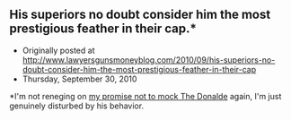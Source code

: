 ## His superiors no doubt consider him the most prestigious feather in their cap.*

 * Originally posted at http://www.lawyersgunsmoneyblog.com/2010/09/his-superiors-no-doubt-consider-him-the-most-prestigious-feather-in-their-cap
 * Thursday, September 30, 2010

\*I'm not reneging on [my promise not to mock The Donalde](http://lawyersgunsmon.wpengine.com/2010/09/faith-maintenance) again, I'm just genuinely disturbed by his behavior.
